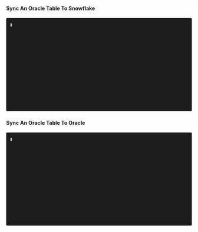 #### Sync An Oracle Table To Snowflake
![Sync Oracle To Snowflake](./hp-sync-batch-oracle-snowflake.svg)

#### Sync An Oracle Table To Oracle
![Sync Oracle To Snowflake](./hp-sync-batch-oracle-oracle.svg)
